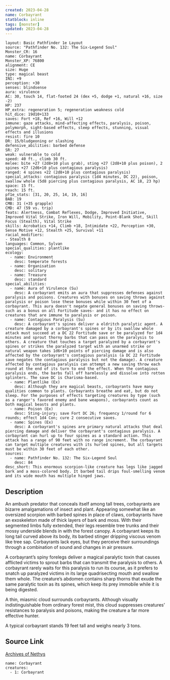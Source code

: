 ```yaml
---
created: 2023-04-28
name: Corbayrant
statblock: inline
tags: [monster]
updated: 2023-04-28
---
```

```statblock
layout: Basic Pathfinder 1e Layout
source: "Pathfinder No. 132: The Six-Legend Soul"
Monster_CR: 16
name: Corbayrant
Monster_XP: 76800
alignment: CE
size: Huge
type: magical beast
INI: +9
perception: +30
senses: blindsense
aura: virulence
AC: 30, touch 14, flat-footed 24 (dex +5, dodge +1, natural +16, size -2)
HP: 237
HP_extra: regeneration 5; regeneration weakness cold
hit_dice: 19d10+133
saves: Fort +18, Ref +16, Will +12
immune: gaze attacks, mind-affecting effects, paralysis, poison, polymorph, sight-based effects, sleep effects, stunning, visual effects and illusions
resist: fire 10
DR: 15/bludgeoning or slashing
defensive_abilities: barbed defense
SR: 27
weak: vulnerable to cold
speed: 40 ft., climb 30 ft.
melee: bite +27 (2d8+10 plus grab), sting +27 (2d8+10 plus poison), 2 spines +27 (2d6+10 plus contagious paralysis)
ranged: 4 spines +22 (2d8+10 plus contagious paralysis)
special_attacks: contagious paralysis (1d4 minutes, DC 22), poison, swallow whole (5d8 piercing plus contagious paralysis, AC 18, 23 hp)
space: 15 ft.
reach: 15 ft.
pf1e_stats: [31, 20, 25, 14, 19, 16]
BAB: 19
CMB: 31 (+35 grapple)
CMD: 47 (59 vs. trip)
feats: Alertness, Combat Reflexes, Dodge, Improved Initiative, Improved Vital Strike, Iron Will, Mobility, Point-Blank Shot, Skill Focus (Stealth), Vital Strike
skills: Acrobatics +14, Climb +18, Intimidate +22, Perception +30, Sense Motive +12, Stealth +25, Survival +11
racial_modifiers:
- Stealth 8
languages: Common, Sylvan
special_qualities: plantlike
ecology:
  - name: Environment
    desc: temperate forests
  - name: Organisation
    desc: solitary
  - name: Treasure
    desc: standard
special_abilities:
  - name: Aura of Virulence (Su)
    desc: A corbayrant emits an aura that suppresses defenses against paralysis and poisons. Creatures with bonuses on saving throws against paralysis or poison lose these bonuses while within 30 feet of a corbayrant. This aura doesn't negate general bonuses on saving throws-such as a bonus on all Fortitude saves- and it has no effect on creatures that are immune to paralysis or poison.
  - name: Contagious Paralysis (Su)
    desc: A corbayrant's spines deliver a eldritch paralytic agent. A creature damaged by a corbayrant's spines or by its swallow whole attack must succeed at a DC 22 Fortitude save or be paralyzed for 1d4 minutes and sprout thorny barbs that can pass on the paralysis to others. A creature that touches a target paralyzed by a corbayrant's spines or strikes the paralyzed target with an unarmed strike or natural weapon takes 1d6+10 points of piercing damage and is also affected by the corbayrant's contagious paralysis (a DC 22 Fortitude save negates the contagious paralysis but not the damage). A creature affected by contagious paralysis can attempt a new saving throw each round at the end of its turn to end the effect. When the contagious paralysis ends, the barbs fall off harmlessly and dissolve into rotten splinters. The save DC is Charisma-based.
  - name: Plantlike (Ex)
    desc: Although they are magical beasts, corbayrants have many qualities common to plants. Corbayrants breathe and eat, but do not sleep. For the purposes of effects targeting creatures by type (such as a ranger's favored enemy and bane weapons), corbayrants count as both magical beasts and plants.
  - name: Poison (Ex)
    desc: Sting-injury; save Fort DC 26; frequency 1/round for 6 rounds; effect 1d4 Con; cure 2 consecutive saves.
  - name: Spines (Ex)
    desc: A corbayrant's spines are primary natural attacks that deal piercing damage and deliver the corbayrant's contagious paralysis. A corbayrant can hurl up to four spines as a standard action. This attack has a range of 90 feet with no range increment. The corbayrant can target multiple creatures with its hurled spines, but all targets must be within 30 feet of each other.
sources:
  - name: Pathfinder No. 132: The Six-Legend Soul
    desc: 84
desc_short: This enormous scorpion-like creature has legs like jagged bark and a moss-colored body. It barbed tail drips foul-smelling venom and its wide mouth has multiple hinged jaws.
```
## Description
An ambush predator that conceals itself among tall trees, corbayrants are bizarre amalgamations of insect and plant. Appearing somewhat like an oversized scorpion with barbed spines in place of claws, corbayrants have an exoskeleton made of thick layers of bark and moss. With their segmented limbs fully extended, their legs resemble tree trunks and their mossy underside blends in with the forest canopy. A corbayrant keeps its long tail curved above its body, its barbed stinger dripping viscous venom like tree sap. Corbayrants lack eyes, but they perceive their surroundings through a combination of sound and changes in air pressure.

 A corbayrant’s spiny forelegs deliver a magical paralytic toxin that causes afflicted victims to sprout barbs that can transmit the paralysis to others. A corbayrant rarely waits for this paralysis to run its course, as it prefers to snatch up paralyzed victims in its large quadrisecting mouth and swallow them whole. The creature’s abdomen contains sharp thorns that exude the same paralytic toxin as its spines, which keep its prey immobile while it is being digested.

 A thin, miasmic cloud surrounds corbayrants. Although visually indistinguishable from ordinary forest mist, this cloud suppresses creatures’ resistances to paralysis and poisons, making the creature a far more effective hunter.

 A typical corbayrant stands 19 feet tall and weighs nearly 3 tons.
## Source Link
[Archives of Nethys](https://aonprd.com/MonsterDisplay.aspx?ItemName=Corbayrant)
```encounter-table
name: Corbayrant
creatures:
  - 1: Corbayrant
```
